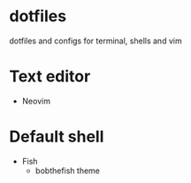 # dotfiles
dotfiles and configs for terminal, shells and vim

# Text editor
- Neovim

# Default shell
- Fish
    - bobthefish theme
